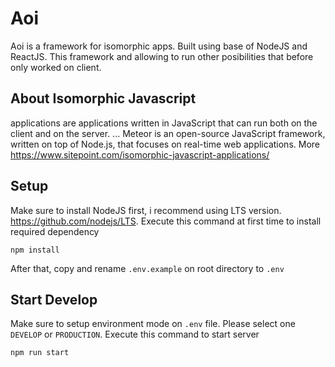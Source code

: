 # Aoi
Aoi is a framework for isomorphic apps. Built using base of NodeJS and ReactJS. This framework and allowing to run other posibilities that before only worked on client.

## About Isomorphic Javascript
applications are applications written in JavaScript that can run both on the client and on the server. ... Meteor is an open-source JavaScript framework, written on top of Node.js, that focuses on real-time web applications. More https://www.sitepoint.com/isomorphic-javascript-applications/

## Setup
Make sure to install NodeJS first, i recommend using LTS version. https://github.com/nodejs/LTS. Execute this command at first time to install required dependency
```
npm install
```
After that, copy and rename `.env.example` on root directory to `.env`

## Start Develop
Make sure to setup environment mode on `.env` file. Please select one `DEVELOP` or `PRODUCTION`. Execute this command to start server
```
npm run start
```
